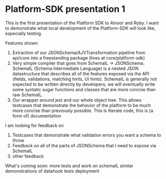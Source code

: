 # Platform-SDK presentation 1

This is the first presentation of the Platform SDK to Alnoor and Roby.  I want to demonstrate what local development of the Platform-SDK will look like, especially testing.

Features shown
1. Extraction of our JSONSchema/AJVTransformation pipeline from api/core into a freestanding package (lives at core/platform-sdk)
2. Very simple compiler that goes from SchemaIL -> JSONSchema.  SchemaIL (Schema Intermediate Language) is a nested JSON datastructure that describes all of the features exposed via the API (fields, validations, matching hints, UI hints).  SchemaIL is generally not expected to be written directly by developers, we will eventually write some syntatic sugar functions and classes that are more concise than raw SchemaIL.  
3. Our wrapper around jest and our whole object tree.  This allows testcases that demonstrate the behavior of the platform to be much more concise than previously possible.  This is literate code, this is (a form of) documentation

I am looking for feedback on
1. Testcases that demonstrate what validation errors you want a schema to throw
2. Feedback on all of the parts of JSONSchema that I need to expose via SchemaIL
3. other feedback


What's coming soon:
more tests and work on schemaIL
similar demonstrations of datahook tests
deployment
